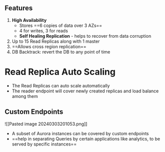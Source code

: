 ## Features

1. **High Availability**
	- Stores ==6 copies of data over 3 AZs==
	- 4 for writes, 3 for reads
	- **Self Healing Replication** - helps to recover from data corruption
2. Up to 15 Read Replicas along with 1 master
3. ==Allows cross region replication==
4. DB Backtrack: revert the DB to any point of time

# Read Replica Auto Scaling

- The Read Replicas can auto scale automatically
- The reader endpoint will cover newly created replicas and load balance among them

## Custom Endpoints
![[Pasted image 20240303201053.png]]
- A subset of Aurora instances can be covered by custom endpoints
- ==help in separating Queries by certain applications like analytics, to be served by specific instances==
